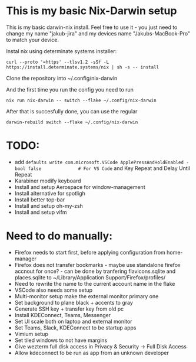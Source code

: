# This is my basic Nix-Darwin setup

This is my basic darwin-nix install. Feel free to use it - you just need to change my name "jakub-jira" and my devices name "Jakubs-MacBook-Pro" to match your device.

Instal nix using determinate systems installer:

```
curl --proto '=https' --tlsv1.2 -sSf -L https://install.determinate.systems/nix | sh -s -- install
```

Clone the repository into ~/.config/nix-darwin

And the first time you run the config you need to run
```
nix run nix-darwin -- switch --flake ~/.config/nix-darwin
```

After that is succesfully done, you can use the regular 
```
darwin-rebuild switch --flake ~/.config/nix-darwin
```

# TODO:
 - add ```defaults write com.microsoft.VSCode ApplePressAndHoldEnabled -bool false              # For VS Code``` and Key Repeat and Delay Until Repeat
 - Karabiner modify keyboard
 - Install and setup Aerospace for window-management
 - Install alternative for spotligh
 - Install better top-bar
 - Install and setup oh-my-zsh
 - Install and setup vifm 

# Need to do manually:
 - Firefox needs to start first, before applying configuration from home-manager
 - Firefox does not transfer bookmarks - maybe use standalone firefox accnout for once? - can be done by tranfering flavicons.sqlite and places.sqlite to ~/Library/Application Support/Firefox/profiles/<profile name>
 - Need to rewrite the name to the current account name in the flake
 - VSCode also needs some setup
 - Multi-monitor setup make the external monitor primary one
 - Set background to plane black + accents to gray
 - Generate SSH key + transfer key from old pc
 - Install KDEConnect, Teams, Messenger
 - Set UI scale both on laptop and external monitor
 - Set Teams, Slack, KDEConnect to be startup apps
 - Vimium setup
 - Set tiled windows to not have margins
 - Give wezterm full disk access in Privacy & Security -> Full Disk Access
 - Allow kdeconnect to be run as app from an unknown developer
